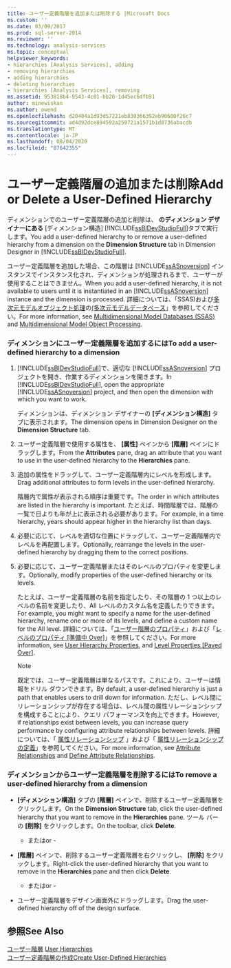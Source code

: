 ```yaml
---
title: ユーザー定義階層を追加または削除する |Microsoft Docs
ms.custom: ''
ms.date: 03/09/2017
ms.prod: sql-server-2014
ms.reviewer: ''
ms.technology: analysis-services
ms.topic: conceptual
helpviewer_keywords:
- hierarchies [Analysis Services], adding
- removing hierarchies
- adding hierarchies
- deleting hierarchies
- hierarchies [Analysis Services], removing
ms.assetid: 953818b4-9543-4c01-bb20-1d45ec6dfb91
author: minewiskan
ms.author: owend
ms.openlocfilehash: d20404a1d93d57221eb830366392eb90600f26c7
ms.sourcegitcommit: ad4d92dce894592a259721a1571b1d8736abacdb
ms.translationtype: MT
ms.contentlocale: ja-JP
ms.lasthandoff: 08/04/2020
ms.locfileid: "87642355"
---
```

# <a name="add-or-delete-a-user-defined-hierarchy"></a><span data-ttu-id="7a820-102">ユーザー定義階層の追加または削除</span><span class="sxs-lookup"><span data-stu-id="7a820-102">Add or Delete a User-Defined Hierarchy</span></span>
  <span data-ttu-id="7a820-103">ディメンションでのユーザー定義階層の追加と削除は、 **のディメンション デザイナーにある** [ディメンション構造] [!INCLUDE[ssBIDevStudioFull](../../includes/ssbidevstudiofull-md.md)]タブで実行します。</span><span class="sxs-lookup"><span data-stu-id="7a820-103">You add a user-defined hierarchy to or remove a user-defined hierarchy from a dimension on the **Dimension Structure** tab in Dimension Designer in [!INCLUDE[ssBIDevStudioFull](../../includes/ssbidevstudiofull-md.md)].</span></span>  
  
 <span data-ttu-id="7a820-104">ユーザー定義階層を追加した場合、この階層は [!INCLUDE[ssASnoversion](../../includes/ssasnoversion-md.md)] インスタンスでインスタンス化され、ディメンションが処理されるまで、ユーザーが使用することはできません。</span><span class="sxs-lookup"><span data-stu-id="7a820-104">When you add a user-defined hierarchy, it is not available to users until it is instantiated in an [!INCLUDE[ssASnoversion](../../includes/ssasnoversion-md.md)] instance and the dimension is processed.</span></span> <span data-ttu-id="7a820-105">詳細については、「SSAS&#41;および[多次元モデルオブジェクト処理](processing-a-multidimensional-model-analysis-services.md)の[&#40;多次元モデルデータベース](multidimensional-model-databases-ssas.md)」を参照してください。</span><span class="sxs-lookup"><span data-stu-id="7a820-105">For more information, see [Multidimensional Model Databases &#40;SSAS&#41;](multidimensional-model-databases-ssas.md) and [Multidimensional Model Object Processing](processing-a-multidimensional-model-analysis-services.md).</span></span>  
  
### <a name="to-add-a-user-defined-hierarchy-to-a-dimension"></a><span data-ttu-id="7a820-106">ディメンションにユーザー定義階層を追加するには</span><span class="sxs-lookup"><span data-stu-id="7a820-106">To add a user-defined hierarchy to a dimension</span></span>  
  
1.  <span data-ttu-id="7a820-107">[!INCLUDE[ssBIDevStudioFull](../../includes/ssbidevstudiofull-md.md)]で、適切な [!INCLUDE[ssASnoversion](../../includes/ssasnoversion-md.md)] プロジェクトを開き、作業するディメンションを開きます。</span><span class="sxs-lookup"><span data-stu-id="7a820-107">In [!INCLUDE[ssBIDevStudioFull](../../includes/ssbidevstudiofull-md.md)], open the appropriate [!INCLUDE[ssASnoversion](../../includes/ssasnoversion-md.md)] project, and then open the dimension with which you want to work.</span></span>  
  
     <span data-ttu-id="7a820-108">ディメンションは、ディメンション デザイナーの **[ディメンション構造]** タブに表示されます。</span><span class="sxs-lookup"><span data-stu-id="7a820-108">The dimension opens in Dimension Designer on the **Dimension Structure** tab.</span></span>  
  
2.  <span data-ttu-id="7a820-109">ユーザー定義階層で使用する属性を、 **[属性]** ペインから **[階層]** ペインにドラッグします。</span><span class="sxs-lookup"><span data-stu-id="7a820-109">From the **Attributes** pane, drag an attribute that you want to use in the user-defined hierarchy to the **Hierarchies** pane.</span></span>  
  
3.  <span data-ttu-id="7a820-110">追加の属性をドラッグして、ユーザー定義階層内にレベルを形成します。</span><span class="sxs-lookup"><span data-stu-id="7a820-110">Drag additional attributes to form levels in the user-defined hierarchy.</span></span>  
  
     <span data-ttu-id="7a820-111">階層内で属性が表示される順序は重要です。</span><span class="sxs-lookup"><span data-stu-id="7a820-111">The order in which attributes are listed in the hierarchy is important.</span></span> <span data-ttu-id="7a820-112">たとえば、時間階層では、階層の一覧で日よりも年が上に表示される必要があります。</span><span class="sxs-lookup"><span data-stu-id="7a820-112">For example, in a time hierarchy, years should appear higher in the hierarchy list than days.</span></span>  
  
4.  <span data-ttu-id="7a820-113">必要に応じて、レベルを適切な位置にドラッグして、ユーザー定義階層内でレベルを再配置します。</span><span class="sxs-lookup"><span data-stu-id="7a820-113">Optionally, rearrange the levels in the user-defined hierarchy by dragging them to the correct positions.</span></span>  
  
5.  <span data-ttu-id="7a820-114">必要に応じて、ユーザー定義階層またはそのレベルのプロパティを変更します。</span><span class="sxs-lookup"><span data-stu-id="7a820-114">Optionally, modify properties of the user-defined hierarchy or its levels.</span></span>  
  
     <span data-ttu-id="7a820-115">たとえば、ユーザー定義階層の名前を指定したり、その階層の 1 つ以上のレベルの名前を変更したり、All レベルのカスタム名を定義したりできます。</span><span class="sxs-lookup"><span data-stu-id="7a820-115">For example, you might want to specify a name for the user-defined hierarchy, rename one or more of its levels, and define a custom name for the All level.</span></span> <span data-ttu-id="7a820-116">詳細については、「[ユーザー階層のプロパティ](../multidimensional-models-olap-logical-dimension-objects/user-hierarchies-properties.md)」および「[レベルのプロパティ &#91;準備中 Over&#93;](../multidimensional-models-olap-logical-dimension-objects/user-hierarchies-level-properties.md)」を参照してください。</span><span class="sxs-lookup"><span data-stu-id="7a820-116">For more information, see [User Hierarchy Properties](../multidimensional-models-olap-logical-dimension-objects/user-hierarchies-properties.md), and [Level Properties &#91;Paved Over&#93;](../multidimensional-models-olap-logical-dimension-objects/user-hierarchies-level-properties.md).</span></span>  
  
    > [!NOTE]  
    >  <span data-ttu-id="7a820-117">既定では、ユーザー定義階層は単なるパスです。これにより、ユーザーは情報をドリル ダウンできます。</span><span class="sxs-lookup"><span data-stu-id="7a820-117">By default, a user-defined hierarchy is just a path that enables users to drill down for information.</span></span> <span data-ttu-id="7a820-118">ただし、レベル間にリレーションシップが存在する場合は、レベル間の属性リレーションシップを構成することにより、クエリ パフォーマンスを向上できます。</span><span class="sxs-lookup"><span data-stu-id="7a820-118">However, if relationships exist between levels, you can increase query performance by configuring attribute relationships between levels.</span></span> <span data-ttu-id="7a820-119">詳細については、「 [属性リレーションシップ](../multidimensional-models-olap-logical-dimension-objects/attribute-relationships.md) 」および「 [属性リレーションシップの定義](attribute-relationships-define.md)」を参照してください。</span><span class="sxs-lookup"><span data-stu-id="7a820-119">For more information, see [Attribute Relationships](../multidimensional-models-olap-logical-dimension-objects/attribute-relationships.md) and [Define Attribute Relationships](attribute-relationships-define.md).</span></span>  
  
### <a name="to-remove-a-user-defined-hierarchy-from-a-dimension"></a><span data-ttu-id="7a820-120">ディメンションからユーザー定義階層を削除するには</span><span class="sxs-lookup"><span data-stu-id="7a820-120">To remove a user-defined hierarchy from a dimension</span></span>  
  
-   <span data-ttu-id="7a820-121">**[ディメンション構造]** タブの **[階層]** ペインで、削除するユーザー定義階層をクリックします。</span><span class="sxs-lookup"><span data-stu-id="7a820-121">On the **Dimension Structure** tab, click the user-defined hierarchy that you want to remove in the **Hierarchies** pane.</span></span> <span data-ttu-id="7a820-122">ツール バーの **[削除]** をクリックします。</span><span class="sxs-lookup"><span data-stu-id="7a820-122">On the toolbar, click **Delete**.</span></span>  
  
     - <span data-ttu-id="7a820-123">または</span><span class="sxs-lookup"><span data-stu-id="7a820-123">or -</span></span>  
  
-   <span data-ttu-id="7a820-124">**[階層]** ペインで、削除するユーザー定義階層を右クリックし、 **[削除]** をクリックします。</span><span class="sxs-lookup"><span data-stu-id="7a820-124">Right-click the user-defined hierarchy that you want to remove in the **Hierarchies** pane and then click **Delete**.</span></span>  
  
     - <span data-ttu-id="7a820-125">または</span><span class="sxs-lookup"><span data-stu-id="7a820-125">or -</span></span>  
  
-   <span data-ttu-id="7a820-126">ユーザー定義階層をデザイン画面外にドラッグします。</span><span class="sxs-lookup"><span data-stu-id="7a820-126">Drag the user-defined hierarchy off of the design surface.</span></span>  
  
## <a name="see-also"></a><span data-ttu-id="7a820-127">参照</span><span class="sxs-lookup"><span data-stu-id="7a820-127">See Also</span></span>  
 <span data-ttu-id="7a820-128">[ユーザー階層](../multidimensional-models-olap-logical-dimension-objects/user-hierarchies.md) </span><span class="sxs-lookup"><span data-stu-id="7a820-128">[User Hierarchies](../multidimensional-models-olap-logical-dimension-objects/user-hierarchies.md) </span></span>  
 [<span data-ttu-id="7a820-129">ユーザー定義階層の作成</span><span class="sxs-lookup"><span data-stu-id="7a820-129">Create User-Defined Hierarchies</span></span>](user-defined-hierarchies-create.md)  
  
  
